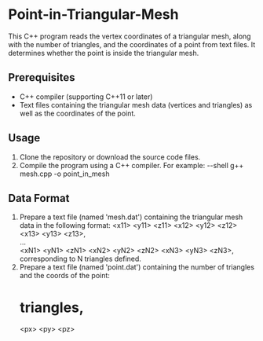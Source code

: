 # Point-in-Triangular-Mesh

This C++ program reads the vertex coordinates of a triangular mesh, along with the number of triangles, and the coordinates of a point from text files. It determines whether the point is inside the triangular mesh.

## Prerequisites

- C++ compiler (supporting C++11 or later)
- Text files containing the triangular mesh data (vertices and triangles) as well as the coordinates of the point.

## Usage

1. Clone the repository or download the source code files.
2. Compile the program using a C++ compiler. For example:
   --shell
   g++ mesh.cpp -o point_in_mesh

## Data Format

1. Prepare a text file (named 'mesh.dat') containing the triangular mesh data in the following format:
   &lt;x11&gt; &lt;y11&gt; &lt;z11&gt; &lt;x12&gt; &lt;y12&gt; &lt;z12&gt; &lt;x13&gt; &lt;y13&gt; &lt;z13&gt;,<br>
   ...<br>
   &lt;xN1&gt; &lt;yN1&gt; &lt;zN1&gt; &lt;xN2&gt; &lt;yN2&gt; &lt;zN2&gt; &lt;xN3&gt; &lt;yN3&gt; &lt;zN3&gt;,<br>
   corresponding to N triangles defined.
2. Prepare a text file (named 'point.dat') containing the number of triangles and the coords of the point:<br>
   # triangles,<br>
   &lt;px&gt; &lt;py&gt; &lt;pz&gt;

